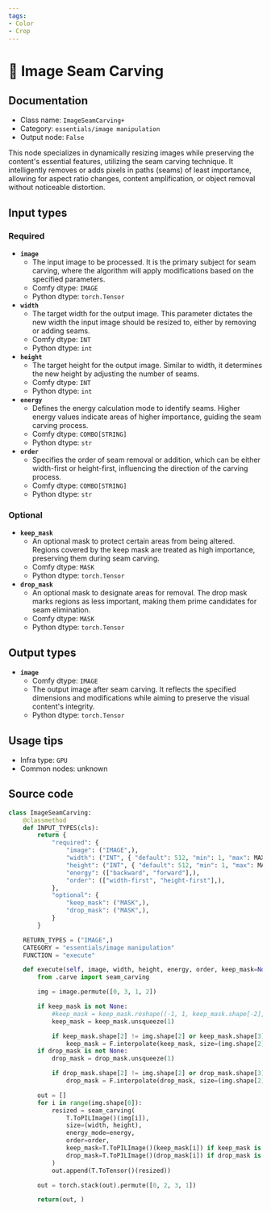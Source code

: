 ```yaml
---
tags:
- Color
- Crop
---
```


# 🔧 Image Seam Carving
## Documentation
- Class name: `ImageSeamCarving+`
- Category: `essentials/image manipulation`
- Output node: `False`

This node specializes in dynamically resizing images while preserving the content's essential features, utilizing the seam carving technique. It intelligently removes or adds pixels in paths (seams) of least importance, allowing for aspect ratio changes, content amplification, or object removal without noticeable distortion.
## Input types
### Required
- **`image`**
    - The input image to be processed. It is the primary subject for seam carving, where the algorithm will apply modifications based on the specified parameters.
    - Comfy dtype: `IMAGE`
    - Python dtype: `torch.Tensor`
- **`width`**
    - The target width for the output image. This parameter dictates the new width the input image should be resized to, either by removing or adding seams.
    - Comfy dtype: `INT`
    - Python dtype: `int`
- **`height`**
    - The target height for the output image. Similar to width, it determines the new height by adjusting the number of seams.
    - Comfy dtype: `INT`
    - Python dtype: `int`
- **`energy`**
    - Defines the energy calculation mode to identify seams. Higher energy values indicate areas of higher importance, guiding the seam carving process.
    - Comfy dtype: `COMBO[STRING]`
    - Python dtype: `str`
- **`order`**
    - Specifies the order of seam removal or addition, which can be either width-first or height-first, influencing the direction of the carving process.
    - Comfy dtype: `COMBO[STRING]`
    - Python dtype: `str`
### Optional
- **`keep_mask`**
    - An optional mask to protect certain areas from being altered. Regions covered by the keep mask are treated as high importance, preserving them during seam carving.
    - Comfy dtype: `MASK`
    - Python dtype: `torch.Tensor`
- **`drop_mask`**
    - An optional mask to designate areas for removal. The drop mask marks regions as less important, making them prime candidates for seam elimination.
    - Comfy dtype: `MASK`
    - Python dtype: `torch.Tensor`
## Output types
- **`image`**
    - Comfy dtype: `IMAGE`
    - The output image after seam carving. It reflects the specified dimensions and modifications while aiming to preserve the visual content's integrity.
    - Python dtype: `torch.Tensor`
## Usage tips
- Infra type: `GPU`
- Common nodes: unknown


## Source code
```python
class ImageSeamCarving:
    @classmethod
    def INPUT_TYPES(cls):
        return {
            "required": {
                "image": ("IMAGE",),
                "width": ("INT", { "default": 512, "min": 1, "max": MAX_RESOLUTION, "step": 1, }),
                "height": ("INT", { "default": 512, "min": 1, "max": MAX_RESOLUTION, "step": 1, }),
                "energy": (["backward", "forward"],),
                "order": (["width-first", "height-first"],),
            },
            "optional": {
                "keep_mask": ("MASK",),
                "drop_mask": ("MASK",),
            }
        }

    RETURN_TYPES = ("IMAGE",)
    CATEGORY = "essentials/image manipulation"
    FUNCTION = "execute"

    def execute(self, image, width, height, energy, order, keep_mask=None, drop_mask=None):
        from .carve import seam_carving

        img = image.permute([0, 3, 1, 2])

        if keep_mask is not None:
            #keep_mask = keep_mask.reshape((-1, 1, keep_mask.shape[-2], keep_mask.shape[-1])).movedim(1, -1)
            keep_mask = keep_mask.unsqueeze(1)

            if keep_mask.shape[2] != img.shape[2] or keep_mask.shape[3] != img.shape[3]:
                keep_mask = F.interpolate(keep_mask, size=(img.shape[2], img.shape[3]), mode="bilinear")
        if drop_mask is not None:
            drop_mask = drop_mask.unsqueeze(1)

            if drop_mask.shape[2] != img.shape[2] or drop_mask.shape[3] != img.shape[3]:
                drop_mask = F.interpolate(drop_mask, size=(img.shape[2], img.shape[3]), mode="bilinear")

        out = []
        for i in range(img.shape[0]):
            resized = seam_carving(
                T.ToPILImage()(img[i]),
                size=(width, height),
                energy_mode=energy,
                order=order,
                keep_mask=T.ToPILImage()(keep_mask[i]) if keep_mask is not None else None,
                drop_mask=T.ToPILImage()(drop_mask[i]) if drop_mask is not None else None,
            )
            out.append(T.ToTensor()(resized))

        out = torch.stack(out).permute([0, 2, 3, 1])

        return(out, )

```
